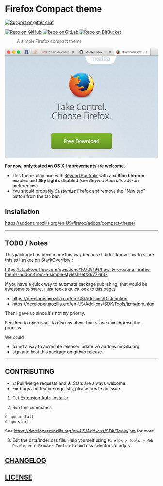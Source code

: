 # Firefox Compact theme

[![Support on gitter chat](https://img.shields.io/badge/support-gitter%20chat-E40255.svg)](https://gitter.im/MoOx/firefox-compact-theme)

[![Repo on GitHub](https://img.shields.io/badge/repo-GitHub-3D76C2.svg)](https://github.com/MoOx/firefox-compact-theme)
[![Repo on GitLab](https://img.shields.io/badge/repo-GitLab-6C488A.svg)](https://gitlab.com/MoOx/firefox-compact-theme)
[![Repo on BitBucket](https://img.shields.io/badge/repo-BitBucket-1F5081.svg)](https://bitbucket.org/MoOx/firefox-compact-theme)

> A simple Firefox compact theme

<p align="center">
  <img alt="" src="screenshot.png" />
</p>

**For now, only tested on OS X. Improvements are welcome.**

- This theme play nice with
  [Beyond Australis](https://addons.mozilla.org/en-US/firefox/addon/the-fox-only-better/)
  with and **Slim Chrome** enabled and **Sky Lights** disabled
  (see *Beyond Australis* add-on preferences).
- You should probably _Customize_ Firefox and remove the "New tab" button from the tab bar.

## Installation

https://addons.mozilla.org/en-US/firefox/addon/compact-theme/

---

## TODO / Notes

This package has been made this way because I didn't know how to share this
so I asked on StackOverflow :

https://stackoverflow.com/questions/36725196/how-to-create-a-firefox-theme-addon-from-a-simple-stylesheet/36779937

If you have a quick way to automate package publishing, that would be awesome
to share. I just took a quick look to this pages
- https://developer.mozilla.org/en-US/Add-ons/Distribution
- https://developer.mozilla.org/en-US/Add-ons/SDK/Tools/jpm#jpm_sign

Then I gave up since it's not my priority.

Feel free to open issue to discuss about that so we can improve the process.

We could
- found a way to automate release/update via addons.mozilla.org
- sign and host this package on github release

---

## CONTRIBUTING

* ⇄ Pull/Merge requests and ★ Stars are always welcome.
* For bugs and feature requests, please create an issue.


1. Get [Extension Auto-Installer](https://addons.mozilla.org/en-US/firefox/addon/autoinstaller/)

2. Run this commands

  ```console
  $ npm install
  $ npm start
  ```

See https://developer.mozilla.org/en-US/Add-ons/SDK/Tools/jpm for more.

3. Edit the data/index.css file.
  Help yourself using `Firefox > Tools > Web Developer > Browser Toolbox` to
  find css selectors to adjust.

## [CHANGELOG](CHANGELOG.md)

## [LICENSE](LICENSE)
